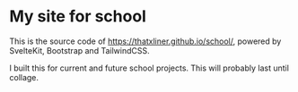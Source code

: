 # My site for school

This is the source code of https://thatxliner.github.io/school/, powered by SvelteKit, Bootstrap and TailwindCSS.

I built this for current and future school projects. This will probably last until collage.
